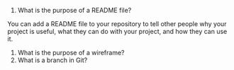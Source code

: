1. What is the purpose of a README file?

You can add a README file to your repository to tell other people why your project is useful, what they can do with your project, and how they can use it.

1. What is the purpose of a wireframe?
1. What is a branch in Git?